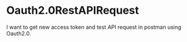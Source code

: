 # Oauth2.0RestAPIRequest
I want to get new access token and test API request in postman using Oauth2.0.
